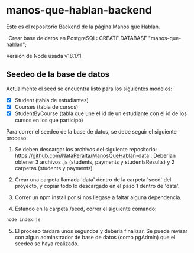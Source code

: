 # manos-que-hablan-backend

Este es el repositorio Backend de la página Manos que Hablan.

-Crear base de datos en PostgreSQL:
CREATE DATABASE "manos-que-hablan";

Versión de Node usada v18.17.1

## Seedeo de la base de datos

Actualmente el seed se encuentra listo para los siguientes modelos: 
- [x] Student (tabla de estudiantes)
- [x] Courses (tabla de cursos)
- [x] StudentByCourse (tabla que une el id de un estudiante con el id de los cursos en los que participó)

Para correr el seedeo de la base de datos, se debe seguir el siguiente proceso:

1) Se deben descargar los archivos del siguiente repositorio: https://github.com/NataPeralta/ManosQueHablan-data . Deberian obtener 3 archivos .js (students, payments y studentsResults) y 2 carpetas (students y payments)

2) Crear una carpeta llamada 'data' dentro de la carpeta 'seed' del proyecto, y copiar todo lo descargado en el paso 1 dentro de 'data'.

3) Correr un npm install por si nos llegase a faltar alguna dependencia.

4) Estando en la carpeta /seed, correr el siguiente comando:
```bash
node index.js
```

5) El proceso tardara unos segundos y deberia finalizar. Se puede revisar con algun adminstrador de base de datos (como pgAdmin) que el seedeo se haya realizado.




